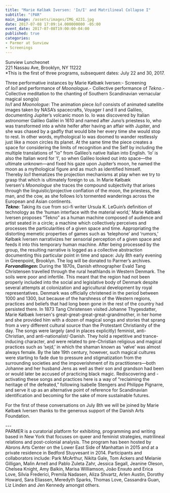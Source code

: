 ```yaml
---
title: "Marie Kølbæk Iversen: 'Io/I' and Matrilineal Collapse I"
subtitle: "(PAR"
main_image: /assets/images/IMG_4231.jpg
date: 2017-07-08 17:09:14.000000000 -05:00
event_date: 2017-07-08T19:00:00-04:00
published: true
categories:
- Parmer at Sunview
- Screenings
---
```


<p>Sunview Luncheonet<br />
221 Nassau Ave, Brooklyn, NY 11222<br />
*This is the first of three programs, subsequent dates: July 22 and 30, 2017.</p>
<p>Three performative instances by Marie Kølbæk Iversen:- Screening of <i>Io/I </i>and performance of <i>Moonologue</i>.- Collective performance of <i>Tekno</i>.- Collective meditation to the chanting of Southern Scandinavian vernacular magical song(s)<br />
<i>Io/I </i>and <i>Moonologue</i>: The animation piece <i>Io/I </i>consists of animated satellite images taken by NASA’s spacecrafts, Voyager I and II and Galileo, documenting Jupiter’s volcanic moon Io. Io was discovered by Italian astronomer Galileo Galilei in 1610 and named after Juno’s priestess Io, who was transformed into a white heifer after having an affair with Jupiter, and she was chased by a gadfly that would bite her every time she would stop to rest. In other words, mythological Io was doomed to wander restlessly just like a moon circles its planet. At the same time the piece creates a space for considering the limits of recognition and the Self by including the multiple translations of "io" from Galileo’s native Italian into English. ‘Io’ is also the Italian word for ‘I’, so when Galileo looked out into space—the ultimate unknown—and fixed his gaze upon Jupiter’s moon, he named the moon as a mythological figure and as much as identified himself. Thereby <i>Io/I </i>thematizes the projection mechanisms at play when we try to grasp that which is ultimately foreign to us. In Marie Kølbæk Iversen's <i>Moonologue</i> she traces the compound subjectivity that arises through the linguistic/projective conflation of the moon, the priestess, the man, and the cow, as she follows Io’s tormented wanderings across the European and Asian continents.<br />
<i><b>Tekno</b></i>: Taking its cue from sci-fi writer Ursula K. LeGuin’s definition of technology as the ‘human interface with the material world,’ Marie Kølbæk Iversen proposes “Tekno” as a human machine composed of audience and artist seated in a circle; a machine which collectively perceives and processes the particularities of a given space and time. Appropriating the distorting memetic properties of games such as ‘telephone’ and ‘rumors,’ Kølbæk Iversen narrativizes her sensorial perception of a given space and feeds it into this temporary human machine. After being processed by the group, the resulting narrative is logged as a collective abstraction documenting this particular point in time and space: July 8th early evening in Greenpoint, Brooklyn. The log will be donated to Parmer’s archives.<b><br />
</b><b><i>Forvandlingen</i>: </b>During the 1870s, Danish ethnographer Evald Tang Christensen travelled through the rural heathlands in Western Denmark. The soils were poor and infertile. This meant that the region had not been properly included into the social and legislative body of Denmark despite several attempts at colonization and agricultural development by royal representatives. Denmark was officially christened in the period between 1000 and 1300, but because of the harshness of the Western regions, practices and beliefs that had long been gone in the rest of the country had persisted there. In 1873 Tang Christensen visited Johanne Thygesdatter, Marie Kølbæk Iversen's great-great-great-great-grandmother, in her home and she provided him with a dozen of magical songs and stories that sprang from a very different cultural source than the Protestant Christianity of the day. The songs were largely (and in places explicitly) feminist, anti-Christian, and anti-nationalist/-Danish. They hold a repetitive and trance-inducing character, and were related to pre-Christian religious and magical practices such as ‘sejd,’ in which the shaman known as ‘vølve’ was almost always female. By the late 19th century, however, such magical cultures were starting to fade due to pressure and stigmatization from the surrounding societies and the impoverishment of its practitioners—both Johanne and her husband Jens as well as their son and grandson had been or would later be accused of practicing black magic. Rediscovering and -activating these songs and practices here is a way of “reclaiming the heritage of the defeated,” following Isabelle Stengers and Philippe Pignarre, and serve it up as an alternative point of reference for Scandinavian identification and becoming for the sake of more sustainable futures.</p>
<p>For the first of these conversations on July 8th we will be joined by Marie Kølbæk Iversen thanks to the generous support of the Danish Arts Foundation.</p>
<p>---<br />
PARMER is a curatorial platform for exhibiting, programming and writing based in New York that focuses on queer and feminist strategies, matrilineal relations and post-colonial analysis. The program has been hosted by Abrons Arts Center on the Lower East Side of Manhattan in 2015 and at a private residence in Bedford Stuyvesant in 2014. Participants and collaborators include: Park McArthur, Nikita Gale, Tom Ackers and Melanie Gilligan, Malin Arnell and Pablo Zuleta Zahr, Jessica Segall, Jeanine Oleson, Chelsea Knight, Amy Balkin, Marisa Williamson, João Enxuto and Erica Love, Silvia Frederici, Premila Nadasen, Aliza Shvartz, Arlen Austin, Dorothy Howard, Sara Eliassen, Meredyth Sparks, Thomas Love, Cassandra Guan, Liz Linden and Jen Kennedy amongst others.</p>
